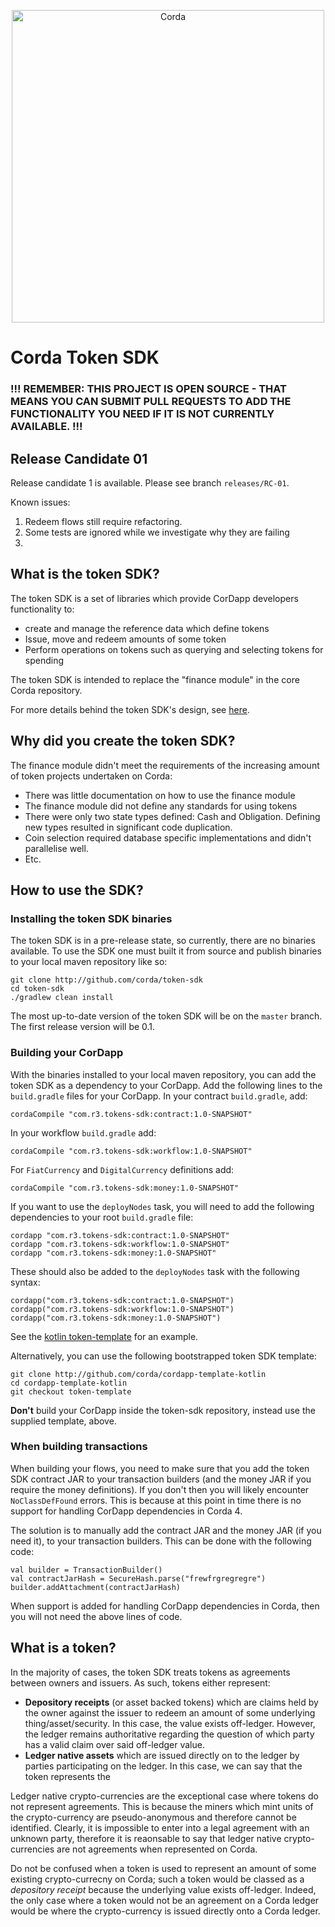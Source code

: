 <p align="center">
    <img src="https://www.corda.net/wp-content/uploads/2016/11/fg005_corda_b.png" alt="Corda" width="500">
</p>

# Corda Token SDK

### !!! REMEMBER: THIS PROJECT IS OPEN SOURCE - THAT MEANS YOU CAN SUBMIT PULL REQUESTS TO ADD THE FUNCTIONALITY YOU NEED IF IT IS NOT CURRENTLY AVAILABLE. !!!

## Release Candidate 01

Release candidate 1 is available. Please see branch `releases/RC-01`.

Known issues:

1. Redeem flows still require refactoring.
2. Some tests are ignored while we investigate why they are failing
3.

## What is the token SDK?

The token SDK is a set of libraries which provide CorDapp developers
functionality to:

* create and manage the reference data which define tokens
* Issue, move and redeem amounts of some token
* Perform operations on tokens such as querying and selecting tokens for
  spending

The token SDK is intended to replace the "finance module" in the core
Corda repository.

For more details behind the token SDK's design, see
[here](design/design.md).

## Why did you create the token SDK?

The finance module didn't meet the requirements of the increasing
amount of token projects undertaken on Corda:

* There was little documentation on how to use the finance module
* The finance module did not define any standards for using tokens
* There were only two state types defined: Cash and Obligation.
  Defining new types resulted in significant code duplication.
* Coin selection required database specific implementations and
  didn't parallelise well.
* Etc.

## How to use the SDK?

### Installing the token SDK binaries

The token SDK is in a pre-release state, so currently, there are no
binaries available. To use the SDK one must built it from source and
publish binaries to your local maven repository like so:

    git clone http://github.com/corda/token-sdk
    cd token-sdk
    ./gradlew clean install

The most up-to-date version of the token SDK will be on the `master`
branch. The first release version will be 0.1.

### Building your CorDapp

With the binaries installed to your local maven repository, you can add
the token SDK as a dependency to your CorDapp. Add the following lines
to the `build.gradle` files for your CorDapp. In your contract
`build.gradle`, add:

    cordaCompile "com.r3.tokens-sdk:contract:1.0-SNAPSHOT"
    
In your workflow `build.gradle` add:

    cordaCompile "com.r3.tokens-sdk:workflow:1.0-SNAPSHOT"

For `FiatCurrency` and `DigitalCurrency` definitions add:

    cordaCompile "com.r3.tokens-sdk:money:1.0-SNAPSHOT"

If you want to use the `deployNodes` task, you will need to add the following dependencies to your root `build.gradle`
file:

    cordapp "com.r3.tokens-sdk:contract:1.0-SNAPSHOT"
    cordapp "com.r3.tokens-sdk:workflow:1.0-SNAPSHOT"
    cordapp "com.r3.tokens-sdk:money:1.0-SNAPSHOT"

These should also be added to the `deployNodes` task with the following syntax:

    cordapp("com.r3.tokens-sdk:contract:1.0-SNAPSHOT")
    cordapp("com.r3.tokens-sdk:workflow:1.0-SNAPSHOT")
    cordapp("com.r3.tokens-sdk:money:1.0-SNAPSHOT")

See the [kotlin token-template](https://github.com/corda/cordapp-template-kotlin/blob/token-template/build.gradle)
for an example.

Alternatively, you can use the following bootstrapped token SDK template:

    git clone http://github.com/corda/cordapp-template-kotlin
    cd cordapp-template-kotlin
    git checkout token-template

**Don't** build your CorDapp inside the token-sdk repository, instead
use the supplied template, above.

### When building transactions

When building your flows, you need to make sure that you add the token
SDK contract JAR to your transaction builders (and the money JAR if you
require the money definitions). If you don't then you will likely
encounter `NoClassDefFound` errors. This is because at this point in time
there is no support for handling CorDapp dependencies in Corda 4.

The solution is to manually add the contract JAR and the money JAR (if
you need it), to your transaction builders. This can be done with the
following code:

    val builder = TransactionBuilder()
    val contractJarHash = SecureHash.parse("frewfrgregregre")
    builder.addAttachment(contractJarHash)

When support is added for handling CorDapp dependencies in Corda, then
you will not need the above lines of code.

## What is a token?

In the majority of cases, the token SDK treats tokens as agreements
between owners and issuers. As such, tokens either represent:

* **Depository receipts** (or asset backed tokens) which are claims held
  by the owner against the issuer to redeem an amount of some underlying
  thing/asset/security. In this case, the value exists off-ledger.
  However, the ledger remains authoritative regarding the question of
  which party has a valid claim over said off-ledger value.
* **Ledger native assets** which are issued directly on to the ledger by
  parties participating on the ledger. In this case, we can say that the
  token represents the

Ledger native crypto-currencies are the exceptional case where tokens do
not represent agreements. This is because the miners which mint units of
the crypto-currency are pseudo-anonymous and therefore cannot be
identified. Clearly, it is impossible to enter into a legal agreement
with an unknown party, therefore it is reaonsable to say that ledger
native crypto-currencies are not agreements when represented on Corda.

Do not be confused when a token is used to represent an amount of some
existing crypto-currecny on Corda; such a token would be classed as a
*depository receipt* because the underlying value exists off-ledger.
Indeed, the only case where a token would not be an agreement on a Corda
ledger would be where the crypto-currency is issued directly onto a
Corda ledger.
